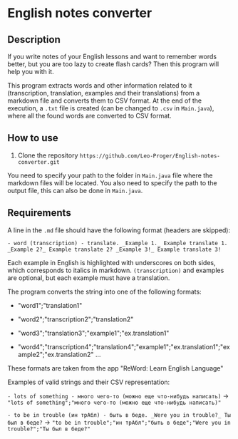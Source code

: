 # English notes converter

## Description

If you write notes of your English lessons and want to remember words better, but you are too lazy to create flash
cards? Then this program will help you with it.

This program extracts words and other information related to it (transcription, translation, examples and their
translations) from a markdown file and converts them to CSV format. At the end of the execution, a `.txt` file is
created (can be changed to `.csv` in `Main.java`), where all the found words are converted to CSV format.

## How to use

1. Clone the repository `https://github.com/Leo-Proger/English-notes-converter.git`

You need to specify your path to the folder in `Main.java` file where the markdown files will be located. You also need
to specify the path to the output file, this can also be done in `Main.java`.

## Requirements

A line in the `.md` file should have the following format (headers are skipped):

`- word (transcription) - translate. _Example 1._ Example translate 1. _Example 2?_ Example translate 2? _Example 3!_ Example translate 3!`

Each example in English is highlighted with underscores on both sides, which corresponds to italics in markdown.
`(transcription)` and examples are optional, but each example must have a translation.

The program converts the string into one of the following formats:

- "word1";"translation1"

- "word2";"transcription2";"translation2"

- "word3";"translation3";"example1";"ex.translation1"

- "word4";"transcription4";"translation4";"example1";"ex.translation1";"example2";"ex.translation2" ...

These formats are taken from the app "ReWord: Learn English Language"

Examples of valid strings and their CSV representation:

`- lots of something - много чего-то (можно еще что-нибудь написать)` ->
`"lots of something";"много чего-то (можно еще что-нибудь написать)"`

`- to be in trouble (ин трАбл) - быть в беде. _Were you in trouble?_ Ты был в беде?` ->
`"to be in trouble";"ин трАбл";"быть в беде";"Were you in trouble?";"Ты был в беде?"`

